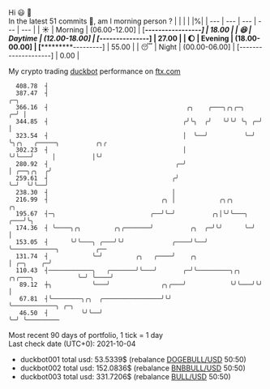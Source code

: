 Hi :smiley: :wave:  
In the latest 51 commits :bug:, am I morning person ? 
| | | | |%|
| --- | --- | --- | --- | --- |
| :sunny: | Morning | (06.00-12.00] | [***-----------------] | 18.00 |
| :satisfied: | Daytime | (12.00-18.00] | [*****---------------] | 27.00 |
| :moon: | Evening | (18.00-00.00] | [***********---------] | 55.00 |
| :sleeping: | Night | (00.00-06.00] | [--------------------] | 0.00 |

My crypto trading [duckbot](https://github.com/jojoee/duckbot) performance on [ftx.com](https://ftx.com/#a=13144711)
```
  408.78  ┤
  387.47  ┤                                                            ╭─╮
  366.16  ┤                                      ╭╮    ╭───╮╭╮╭─╮    ╭─╯ │
  344.85  ┤                                     ╭╯╰╮  ╭╯   ╰╯╰╯ ╰╮ ╭─╯   │
  323.54  ┤                                     │  ╰──╯          ╰─╯     ╰╮╭╮   ╭─────╮          ╭╮╭
  302.23  ┤                                     │                         ╰╯╰───╯     │          │╰╯
  280.92  ┤                                   ╭─╯                                     │ ╭──╮╭╮  ╭╯
  259.61  ┤                                  ╭╯                                       ╰─╯  ╰╯╰──╯
  238.30  ┤                                  │
  216.99  ┤                               ╭╮ │            ╭╮╭╮         ╭╮
  195.67  ┤─╮                          ╭──╯╰─╯          ╭╮│╰╯╰───╮ ╭───╯╰╮
  174.36  ┤ ╰────╮╭╮         ╭╮╭───────╯          ╭╮  ╭─╯╰╯      ╰─╯     │
  153.05  ┤      ╰╯╰───╮ ╭───╯╰╯             ╭────╯╰──╯                  ╰────────────╮          ╭──
  131.74  ┤            ╰─╯         ╭╮   ╭────╯    ╭╮                                  │ ╭─╮    ╭─╯
  110.43  ┤────────────╮   ╭───────╯╰───╯       ╭─╯╰─────────╮╭╮   ╭╮╭───╮            ╰─╯ ╰────╯
   89.12  ┼╮           ╰───╯              ╭╮╭───╯            ╰╯╰───╯╰╯   │
   67.81  ┤╰────────╮╭╮  ╭────────────────╯╰╯                            ╰────────────╮ ╭─╮
   46.50  ┤         ╰╯╰──╯                                                            ╰─╯ ╰─────────
```
Most recent 90 days of portfolio, 1 tick = 1 day<br />
Last check date (UTC+0): 2021-10-04
- duckbot001 total usd: 53.5339$ (rebalance [DOGEBULL/USD](https://ftx.com/trade/DOGEBULL/USD#a=13144711) 50:50)
- duckbot002 total usd: 152.0836$ (rebalance [BNBBULL/USD](https://ftx.com/trade/BNBBULL/USD#a=13144711) 50:50)
- duckbot003 total usd: 331.7206$ (rebalance [BULL/USD](https://ftx.com/trade/BULL/USD#a=13144711) 50:50)

